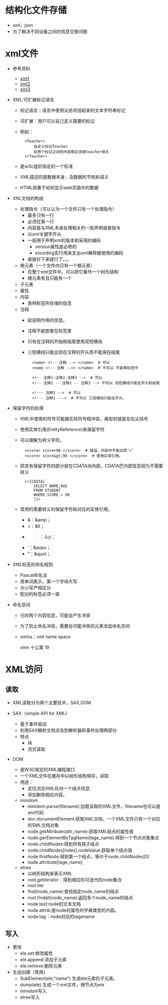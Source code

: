 # 结构化文件存储
- xml，json
- 为了解决不同设备之间的信息交换问题
# xml文件
- 参考资料
    - [xml1](https://docs.python.org/3/library/xml.etree.elementtree.html)
    - [xml2](http://www.runoob.com/python/python-xml.html)
    - [xml3](https://blog.csdn.net/seetheworld518/article/details/49535285)
- XML:可扩展标记语言
    - 标记语言：语言中使用尖括号括起来的文本字符串标记
    - 可扩展：用户可以自己定义需要的标记
    - 例如：
            
            <Teacher>
                自定义标记Teacher
                在两个标记之间的内容都应该根teacher相关
            </Teacher>
            
    - 是w3c组织指定的一个标准
    - XML描述的是数据本身，及数据的节构和语义
    - HTML侧重于如何显示web页面中的数据
    
- XNL文档的构成
    - 处理指令（可以认为一个文件只有一个处理指令）
        - 最多只有一行
        - 必须在第一行
        - 内容是与XML本身处理相关的一些声明或者指令
        - 以xml关键字开头
        - 一般用于声明xml的版本和采用的编码
            - version属性是必修的
            - encoding实行用来支出xml解释器使用的编码
        - <?xml version="1.0" encoding="utf-8">  直接抄下来就行了。。。
    - 根元素（一个文件内只有一个根元素）
        - 在整个xml文件中，可以把它看作一个树形结构
        - 根元素有且只能有一个
    - 子元素
    - 属性
    - 内容
        - 表明标签所存储的信息
    - 注释
        - 起说明作用的信息。
        - 注释不能嵌套在标签里
        - 只有在注释的开始和结尾使用双短横线
        - 三短横线只能出现在注释的开头而不能用在结尾
        
                <name> <!-- 注释 --> </name>  # 可以
                <name <!-- 注释 -->> </name>  # 不可以 不能再标签中
                
                <!-- 注释1-注释2-注释3 -->  # 可以
                <!-- 注释1 -- 注释2 -- 注释3 --> 不可以 双短横线只能在开头和结尾
                
                <!--- 注释1 -->  # 可以
                <!--- 注释1 --->  # 不可以 三短横线只能在开头。
                
- 保留字符的处理
    - XML中使用的符号可能跟实际符号相冲突，典型的就是左右尖括号
    - 使用实体引用(EntityReference)来保留字符
    - 可以理解为转义字符。
    
            <score> score>90 </score>  # 错误，内容中不能出现‘<’
            <score> score&gt;90 </score>  # 使用实体引用。
            
    - 把含有保留字符的部分放在CDATA块内部，CDATA巴内部信息视为不需要转义
            
            <![CDATA[
                SELECT NAME,AGE
                FROM STUDENT
                WHERE SCORE > 90
                ]]>
    
    - 常用的需要转义的保留字符和对应的实体引用。
        - &：&amp；
        - <：&lt；
        - >：&gt；
        - '：&aops；
        - "：&quot；
                
- XML标签的命名规则
    - Pascal命名法
    - 用单词表示，第一个字母大写
    - 大小写严格区分
    - 配对的标签必须一直
    
- 命名空间
    - 归并两个内容信息，可能会产生冲突
    - 为了防止命名冲突，需要给可能冲突的元素添加命名空间
    - xmlns：xml name space
    
        <Schooler xmlns:student="http://my_student" xmlna:room="http://my_room">
            <student:Name> xmn </student:Name>
            <room:Name> 十公寓 </room:Name>
            <age> 19 </age>
        </Schooler>
        
        
# XML访问
## 读取
- XML读取分为两个主要技术，SAX,DOM
- SAX（simple API for XML)
    - 基于事件驱动
    - 利用SAX解析文档涉及到解析器和事件处理两部分
    - 特点
        - 块
        - 流式读取
        
        
- DOM
    - 是W3C规定的XML编程接口
    - 一个XML文件在缓存中以树形结构保存，读取 
    - 用途：
        - 定位浏览XML任何一个结点信息
        - 添加删除相应内容。
    - minidom
        - minidom.parse(filename):加载读取的XML文件，filename也可以是xml代码
        - doc.documentElement:获取XML文档，一个XML文件只有一个对应的SML文档对象
        - node.getAttribute(attr_name):获取XML结点的属性值
        - node.gerElementByTagName(tage_name):得到一个节点对象集合
        - node.childNodes:得到所有孩子结点
        - node.childNodes\[index].nodeValue:获取单个结点值
        - node.firstNode:得到第一个结点，等价于node.childNodes\[0]
        - node.attribute\[tage_name]
    - etree
        - 以树形结构来表示XML
        - root.getiterator：得到相应的可迭代的node集合
        - root.iter
        - find(node_name):查找指定node_name的结点
        - root.findall(node_name):返回多个node_name的结点
        - node.text:node的文本文档
        - node.attrib:是node的属性的字典类型的内容。
        - node.tag：node对应的tagename
        
## 写入
- 更改
    - ele.set:修改属性
    - ele.append:添加子元素
    - ele.remove:删除元素
- 生成创建（常用）
    - SubElement(ele,"name") 生成ele元素的子元素。
    - dump(ele)  生成一个xml文件，根节点为ele
    - minidom写入
    - etree写入


